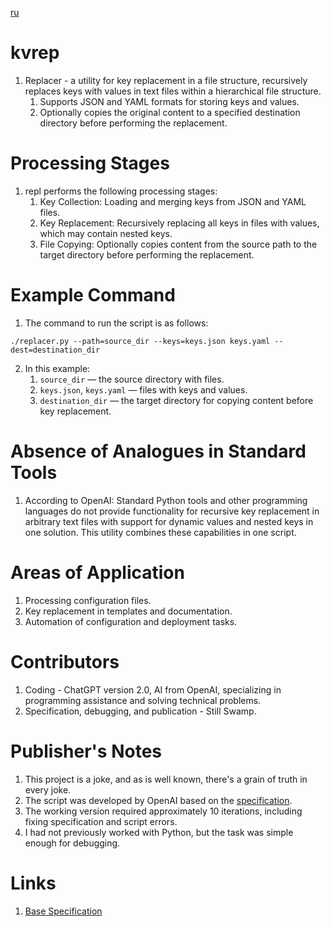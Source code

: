 [ru](./README_RU.md)

# kvrep

1. Replacer - a utility for key replacement in a file structure, recursively replaces keys with values in text files within a hierarchical file structure.
    1. Supports JSON and YAML formats for storing keys and values.
    0. Optionally copies the original content to a specified destination directory before performing the replacement.

# Processing Stages

1. repl performs the following processing stages:
   1. Key Collection: Loading and merging keys from JSON and YAML files.
   2. Key Replacement: Recursively replacing all keys in files with values, which may contain nested keys.
   3. File Copying: Optionally copies content from the source path to the target directory before performing the replacement.

# Example Command

1. The command to run the script is as follows:

```./replacer.py --path=source_dir --keys=keys.json keys.yaml --dest=destination_dir```

2. In this example:
   1. `source_dir` — the source directory with files.
   0. `keys.json`, `keys.yaml` — files with keys and values.
   0. `destination_dir` — the target directory for copying content before key replacement.

# Absence of Analogues in Standard Tools

1. According to OpenAI: Standard Python tools and other programming languages do not provide functionality for recursive key replacement in arbitrary text files with support for dynamic values and nested keys in one solution. This utility combines these capabilities in one script.

# Areas of Application

1. Processing configuration files.
0. Key replacement in templates and documentation.
0. Automation of configuration and deployment tasks.

# Contributors

1. Coding - ChatGPT version 2.0, AI from OpenAI, specializing in programming assistance and solving technical problems.
2. Specification, debugging, and publication - Still Swamp.

# Publisher's Notes

1. This project is a joke, and as is well known, there's a grain of truth in every joke.
0. The script was developed by OpenAI based on the [specification](./task.ai).
0. The working version required approximately 10 iterations, including fixing specification and script errors.
0. I had not previously worked with Python, but the task was simple enough for debugging.

# Links

1. [Base Specification](./task.ai)
